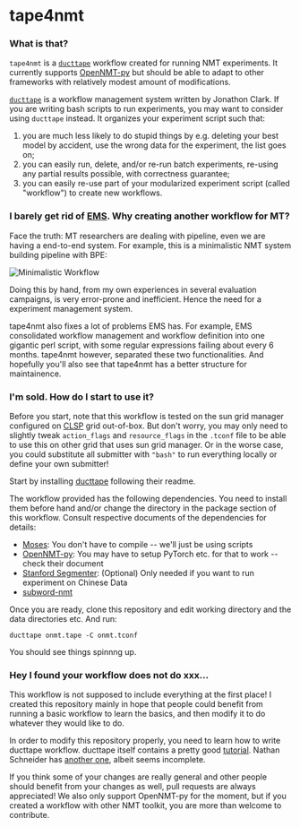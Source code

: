 # tape4nmt

### What is that?

`tape4nmt` is a [`ducttape`](https://github.com/jhclark/ducttape) workflow created for running NMT experiments. It currently supports [OpenNMT-py](https://github.com/OpenNMT/OpenNMT-py) but should be able to adapt to other frameworks with relatively modest amount of modifications.

[`ducttape`](https://github.com/jhclark/ducttape) is a workflow management system written by Jonathon Clark. If you are writing bash scripts to run experiments, you may want to consider using `ducttape` instead. It organizes your experiment script such that:

1.  you are much less likely to do stupid things by e.g. deleting your best model by accident, use the wrong data for the experiment, the list goes on; 
2.  you can easily run, delete, and/or re-run batch experiments, re-using any partial results possible, with correctness guarantee; 
3.  you can easily re-use part of your modularized experiment script (called "workflow") to create new workflows.

### I barely get rid of [EMS](http://www.statmt.org/moses/?n=FactoredTraining.EMS). Why creating another workflow for MT?

Face the truth: MT researchers are dealing with pipeline, even we are having a end-to-end system. For example, this is a minimalistic NMT system building pipeline with BPE:

![Minimalistic Workflow]()

Doing this by hand, from my own experiences in several evaluation campaigns, is very error-prone and inefficient. Hence the need for a experiment management system.

tape4nmt also fixes a lot of problems EMS has. For example, EMS consolidated workflow management and workflow definition into one gigantic perl script, with some regular expressions failing about every 6 months. tape4nmt however, separated these two functionalities. And hopefully you'll also see that tape4nmt has a better structure for maintainence.

### I'm sold. How do I start to use it?

Before you start, note that this workflow is tested on the sun grid manager configured on [CLSP](https://www.clsp.jhu.edu) grid out-of-box. But don't worry, you may only need to slightly tweak `action_flags` and `resource_flags` in the `.tconf` file to be able to use this on other grid that uses sun grid manager. Or in the worse case, you could substitute all submitter with `"bash"` to run everything locally or define your own submitter!

Start by installing [ducttape](https://github.com/jhclark/ducttape) following their readme.

The workflow provided has the following dependencies. You need to install them before hand and/or change the directory in the package section of this workflow. Consult respective documents of the dependencies for details:

+ [Moses](https://github.com/moses-smt/mosesdecoder): You don't have to compile -- we'll just be using scripts
+ [OpenNMT-py](https://github.com/OpenNMT/OpenNMT-py): You may have to setup PyTorch etc. for that to work -- check their document
+ [Stanford Segmenter](https://nlp.stanford.edu/software/segmenter.shtml): (Optional) Only needed if you want to run experiment on Chinese Data
+ [subword-nmt](https://github.com/rsennrich/subword-nmt)

Once you are ready, clone this repository and edit working directory and the data directories etc. And run:

```
ducttape onmt.tape -C onmt.tconf
```

You should see things spinnng up.

### Hey I found your workflow does not do xxx...

This workflow is not supposed to include everything at the first place! I created this repository mainly in hope that people could benefit from running a basic workflow to learn the basics, and then modify it to do whatever they would like to do.

In order to modify this repository properly, you need to learn how to write ducttape workflow. ducttape itself contains a pretty good [tutorial](https://github.com/jhclark/ducttape/tree/master/tutorial). Nathan Schneider has [another one](https://github.com/nschneid/ducttape-crash-course/blob/master/tutorial.md), albeit seems incomplete.

If you think some of your changes are really general and other people should benefit from your changes as well, pull requests are always appreciated! We also only support OpenNMT-py for the moment, but if you created a workflow with other NMT toolkit, you are more than welcome to contribute.
